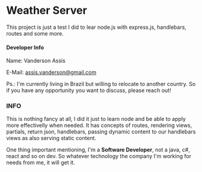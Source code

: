 # Weather Server
This project is just a test I did to lear node.js with express.js, handlebars, routes and some more.

#### Developer Info
Name: Vanderson Assis

E-Mail: assis.vanderson@gmail.com

Ps.: I'm currently living in Brazil but willing to relocate to another country. So if you have any opportunity you want to discuss, please reach out!

### INFO
This is nothing fancy at all, I did it just to learn node and be able to apply more effectivelly when needed. It has concepts of routes, rendering views, 
partials, return json, handlebars, passing dynamic content to our handlebars views as also serving static content.

One thing important mentioning, I'm a <b>Software Developer</b>, not a java, c#, react and so on dev. So whatever technology the company I'm working for 
needs from me, it will get it.